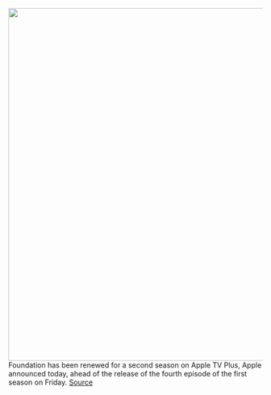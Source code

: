 <img src='https://cdn.vox-cdn.com/thumbor/KVMtypIuD6Kn4f0SFsHqO7PvsP0=/0x0:3840x1920/1200x800/filters:focal(1685x342:2299x956)/cdn.vox-cdn.com/uploads/chorus_image/image/69966467/Foundation_Photo_010201.0.jpg' width='700px' /><br/>
Foundation has been renewed for a second season on Apple TV Plus, Apple announced today, ahead of the release of the fourth episode of the first season on Friday.
<a href='https://www.theverge.com/2021/10/7/22715363/foundation-renewed-second-season-apple-tv-plus'> Source <a/>
